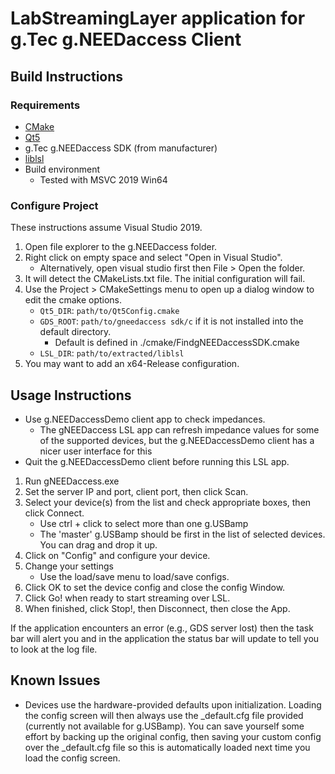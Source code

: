 # LabStreamingLayer application for g.Tec g.NEEDaccess Client

## Build Instructions

### Requirements

* [CMake](https://cmake.org/download/)
* [Qt5](https://www.qt.io/download-open-source/)
* g.Tec g.NEEDaccess SDK (from manufacturer)
* [liblsl](https://github.com/sccn/liblsl/releases)
* Build environment
    * Tested with MSVC 2019 Win64

### Configure Project

These instructions assume Visual Studio 2019.

1. Open file explorer to the g.NEEDaccess folder.
2. Right click on empty space and select "Open in Visual Studio".
    * Alternatively, open visual studio first then File > Open the folder.
3. It will detect the CMakeLists.txt file. The initial configuration will fail.
4. Use the Project > CMakeSettings menu to open up a dialog window to edit the cmake options.
    * `Qt5_DIR`: `path/to/Qt5Config.cmake`
    * `GDS_ROOT`: `path/to/gneedaccess sdk/c` if it is not installed into the default directory.
        * Default is defined in ./cmake/FindgNEEDaccessSDK.cmake
    * `LSL_DIR`: `path/to/extracted/liblsl`
5. You may want to add an x64-Release configuration.

## Usage Instructions

* Use g.NEEDaccessDemo client app to check impedances.
    * The gNEEDaccess LSL app can refresh impedance values for some of the supported devices, but the g.NEEDaccessDemo client has a nicer user interface for this
* Quit the g.NEEDaccessDemo client before running this LSL app.

1. Run gNEEDaccess.exe
1. Set the server IP and port, client port, then click Scan.
1. Select your device(s) from the list and check appropriate boxes, then click Connect.
    * Use ctrl + click to select more than one g.USBamp
    * The 'master' g.USBamp should be first in the list of selected devices. You can drag and drop it up.
1. Click on "Config" and configure your device.
1. Change your settings
    * Use the load/save menu to load/save configs.
1. Click OK to set the device config and close the config Window.
1. Click Go! when ready to start streaming over LSL.
1. When finished, click Stop!, then Disconnect, then close the App.

If the application encounters an error (e.g., GDS server lost) then the task bar will alert you and in the application the status bar will update to tell you to look at the log file.

## Known Issues

* Devices use the hardware-provided defaults upon initialization. Loading the config screen will then always use the <devicename>_default.cfg file provided (currently not available for g.USBamp). You can save yourself some effort by backing up the original config, then saving your custom config over the _default.cfg file so this is automatically loaded next time you load the config screen.

